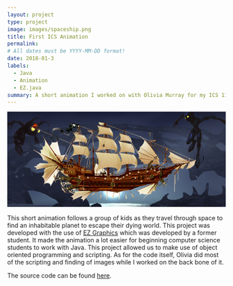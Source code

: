 ```yaml
---
layout: project
type: project
image: images/spaceship.png
title: First ICS Animation
permalink: 
# All dates must be YYYY-MM-DD format!
date: 2018-01-3
labels:
  - Java
  - Animation
  - EZ.java
summary: A short animation I worked on with Olivia Murray for my ICS 111 Final Project.
---
```

<img class="ui square floated image" src="../images/spaceship2.png">

This short animation follows a group of kids as they travel through space to find an inhabitable planet to escape their dying world. 
This project was developed with the use of [EZ Graphics](http://www2.hawaii.edu/~dylank/ics111/) which was developed by a former student. It
made the animation a lot easier for beginning computer science students to work with Java. This project allowed us to make use of
object oriented programming and scripting. As for the code itself, Olivia did most of the scripting and finding of images while I worked
on the back bone of it.

The source code can be found [here](https://github.com/jpham79/shortAnimation).
